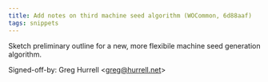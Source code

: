 ```yaml
---
title: Add notes on third machine seed algorithm (WOCommon, 6d88aaf)
tags: snippets
---
```


Sketch preliminary outline for a new, more flexibile machine seed generation algorithm.

Signed-off-by: Greg Hurrell &lt;greg@hurrell.net&gt;
